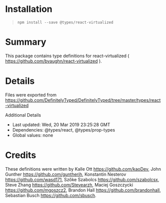 # Installation
> `npm install --save @types/react-virtualized`

# Summary
This package contains type definitions for react-virtualized ( https://github.com/bvaughn/react-virtualized ).

# Details
Files were exported from https://github.com/DefinitelyTyped/DefinitelyTyped/tree/master/types/react-virtualized

Additional Details
 * Last updated: Wed, 20 Mar 2019 23:25:28 GMT
 * Dependencies: @types/react, @types/prop-types
 * Global values: none

# Credits
These definitions were written by Kalle Ott <https://github.com/kaoDev>, John Gunther <https://github.com/guntherjh>, Konstantin Nesterov <https://github.com/wasd171>, Szőke Szabolcs <https://github.com/szabolcsx>, Steve Zhang <https://github.com/Stevearzh>, Maciej Goszczycki <https://github.com/mgoszcz2>, Brandon Hall <https://github.com/brandonhall>, Sebastian Busch <https://github.com/sbusch>.
